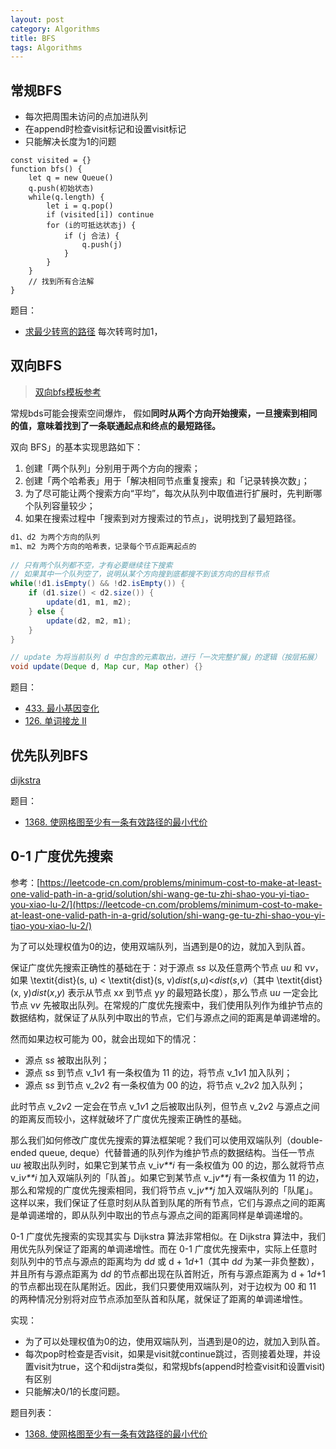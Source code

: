 ```yaml
---
layout: post
category: Algorithms
title: BFS
tags: Algorithms
---
```


## 常规BFS

- 每次把周围未访问的点加进队列
- 在append时检查visit标记和设置visit标记
- 只能解决长度为1的问题

```
const visited = {}
function bfs() {
	let q = new Queue()
	q.push(初始状态)
	while(q.length) {
		let i = q.pop()
		if (visited[i]) continue
		for (i的可抵达状态j) {
			if (j 合法) {
				q.push(j)
			}
		}
	}
	// 找到所有合法解
}
```

题目：

- [求最少转弯的路径](https://mafulong.github.io/2018/08/27/bfs%E6%9C%80%E5%B0%8F%E8%BD%AC%E5%BC%AF%E8%B7%AF%E5%BE%84/) 每次转弯时加1，

## 双向BFS

> [双向bfs模板参考](https://leetcode-cn.com/problems/open-the-lock/solution/gong-shui-san-xie-yi-ti-shuang-jie-shuan-wyr9/)

常规bds可能会搜索空间爆炸， 假如**同时从两个方向开始搜索，一旦搜索到相同的值，意味着找到了一条联通起点和终点的最短路径。**



双向 BFS」的基本实现思路如下：

1. 创建「两个队列」分别用于两个方向的搜索；
2. 创建「两个哈希表」用于「解决相同节点重复搜索」和「记录转换次数」；
3. 为了尽可能让两个搜索方向“平均”，每次从队列中取值进行扩展时，先判断哪个队列容量较少；
4. 如果在搜索过程中「搜索到对方搜索过的节点」，说明找到了最短路径。

```java
d1、d2 为两个方向的队列
m1、m2 为两个方向的哈希表，记录每个节点距离起点的
    
// 只有两个队列都不空，才有必要继续往下搜索
// 如果其中一个队列空了，说明从某个方向搜到底都搜不到该方向的目标节点
while(!d1.isEmpty() && !d2.isEmpty()) {
    if (d1.size() < d2.size()) {
        update(d1, m1, m2);
    } else {
        update(d2, m2, m1);
    }
}

// update 为将当前队列 d 中包含的元素取出，进行「一次完整扩展」的逻辑（按层拓展）
void update(Deque d, Map cur, Map other) {}
```

题目：

- [433. 最小基因变化](https://leetcode-cn.com/problems/minimum-genetic-mutation/)
- [126. 单词接龙 II](https://leetcode-cn.com/problems/word-ladder-ii/)

## 优先队列BFS

[dijkstra](https://mafulong.github.io/2018/02/19/%E5%9B%BE%E6%9C%80%E7%9F%AD%E8%B7%AF%E5%BE%84/)

题目：

- [1368. 使网格图至少有一条有效路径的最小代价](https://leetcode-cn.com/problems/minimum-cost-to-make-at-least-one-valid-path-in-a-grid/)



## 0-1 广度优先搜索

参考：[https://leetcode-cn.com/problems/minimum-cost-to-make-at-least-one-valid-path-in-a-grid/solution/shi-wang-ge-tu-zhi-shao-you-yi-tiao-you-xiao-lu-2/](https://leetcode-cn.com/problems/minimum-cost-to-make-at-least-one-valid-path-in-a-grid/solution/shi-wang-ge-tu-zhi-shao-you-yi-tiao-you-xiao-lu-2/)

为了可以处理权值为0的边，使用双端队列，当遇到是0的边，就加入到队首。



保证广度优先搜索正确性的基础在于：对于源点 s*s* 以及任意两个节点 u*u* 和 v*v*，如果 \textit{dist}(s, u) < \textit{dist}(s, v)*dist*(*s*,*u*)<*dist*(*s*,*v*)（其中 \textit{dist}(x, y)*dist*(*x*,*y*) 表示从节点 x*x* 到节点 y*y* 的最短路长度），那么节点 u*u* 一定会比节点 v*v* 先被取出队列。在常规的广度优先搜索中，我们使用队列作为维护节点的数据结构，就保证了从队列中取出的节点，它们与源点之间的距离是单调递增的。

然而如果边权可能为 00，就会出现如下的情况：

- 源点 s*s* 被取出队列；
- 源点 s*s* 到节点 v_1*v*1 有一条权值为 11 的边，将节点 v_1*v*1 加入队列；
- 源点 s*s* 到节点 v_2*v*2 有一条权值为 00 的边，将节点 v_2*v*2 加入队列；

此时节点 v_2*v*2 一定会在节点 v_1*v*1 之后被取出队列，但节点 v_2*v*2 与源点之间的距离反而较小，这样就破坏了广度优先搜索正确性的基础。

那么我们如何修改广度优先搜索的算法框架呢？我们可以使用双端队列（double-ended queue, deque）代替普通的队列作为维护节点的数据结构。当任一节点 u*u* 被取出队列时，如果它到某节点 v_i*v**i* 有一条权值为 00 的边，那么就将节点 v_i*v**i* 加入双端队列的「队首」。如果它到某节点 v_j*v**j* 有一条权值为 11 的边，那么和常规的广度优先搜索相同，我们将节点 v_j*v**j* 加入双端队列的「队尾」。这样以来，我们保证了任意时刻从队首到队尾的所有节点，它们与源点之间的距离是单调递增的，即从队列中取出的节点与源点之间的距离同样是单调递增的。

0-1 广度优先搜索的实现其实与 Dijkstra 算法非常相似。在 Dijkstra 算法中，我们用优先队列保证了距离的单调递增性。而在 0-1 广度优先搜索中，实际上任意时刻队列中的节点与源点的距离均为 d*d* 或 d + 1*d*+1（其中 d*d* 为某一非负整数），并且所有与源点距离为 d*d* 的节点都出现在队首附近，所有与源点距离为 d + 1*d*+1 的节点都出现在队尾附近。因此，我们只要使用双端队列，对于边权为 00 和 11 的两种情况分别将对应节点添加至队首和队尾，就保证了距离的单调递增性。



实现：

- 为了可以处理权值为0的边，使用双端队列，当遇到是0的边，就加入到队首。
- 每次pop时检查是否visit，如果是visit就continue跳过，否则接着处理，并设置visit为true，这个和dijstra类似，和常规bfs(append时检查visit和设置visit)有区别
- 只能解决0/1的长度问题。



题目列表：

- [1368. 使网格图至少有一条有效路径的最小代价](https://leetcode-cn.com/problems/minimum-cost-to-make-at-least-one-valid-path-in-a-grid/)
